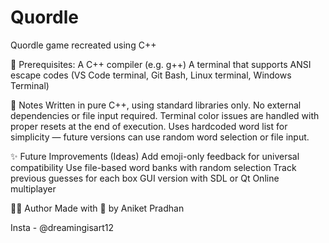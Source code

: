 # Quordle
Quordle game recreated using C++

🔧 Prerequisites:
A C++ compiler (e.g. g++)
A terminal that supports ANSI escape codes (VS Code terminal, Git Bash, Linux terminal, Windows Terminal)

📝 Notes
Written in pure C++, using standard libraries only.
No external dependencies or file input required.
Terminal color issues are handled with proper resets at the end of execution.
Uses hardcoded word list for simplicity — future versions can use random word selection or file input.

✨ Future Improvements (Ideas)
Add emoji-only feedback for universal compatibility
Use file-based word banks with random selection
Track previous guesses for each box
GUI version with SDL or Qt
Online multiplayer

🧑‍💻 Author
Made with 💙 by Aniket Pradhan

Insta - @dreamingisart12
